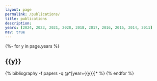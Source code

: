 ```yaml
---
layout: page
permalink: /publications/
title: publications
description:
years: [2024, 2023, 2021, 2020, 2018, 2017, 2016, 2015, 2014, 2011]
nav: true
---
```

<!-- _pages/publications.md -->
<div class="publications">

{%- for y in page.years %}
  <h2 class="year">{{y}}</h2>
  {% bibliography -f papers -q @*[year={{y}}]* %}
{% endfor %}

</div>
